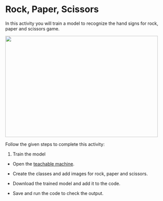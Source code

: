 Rock, Paper, Scissors
======================

In this activity you will train a model to recognize the hand signs for rock, paper and scissors game.

<img src= "https://s3.amazonaws.com/media-p.slid.es/uploads/1525749/images/10563543/AA1.gif" width = "480" height = "320">

Follow the given steps to complete this activity:

1. Train the model

* Open the [teachable machine](https://teachablemachine.withgoogle.com/train).

* Create the classes and add images for rock, paper and scissors.

* Download the trained model and add it to the code.

* Save and run the code to check the output.
